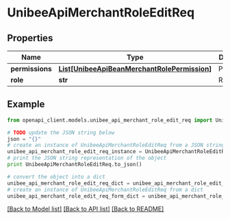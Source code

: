 # UnibeeApiMerchantRoleEditReq


## Properties

Name | Type | Description | Notes
------------ | ------------- | ------------- | -------------
**permissions** | [**List[UnibeeApiBeanMerchantRolePermission]**](UnibeeApiBeanMerchantRolePermission.md) | Permissions | 
**role** | **str** | Role | 

## Example

```python
from openapi_client.models.unibee_api_merchant_role_edit_req import UnibeeApiMerchantRoleEditReq

# TODO update the JSON string below
json = "{}"
# create an instance of UnibeeApiMerchantRoleEditReq from a JSON string
unibee_api_merchant_role_edit_req_instance = UnibeeApiMerchantRoleEditReq.from_json(json)
# print the JSON string representation of the object
print UnibeeApiMerchantRoleEditReq.to_json()

# convert the object into a dict
unibee_api_merchant_role_edit_req_dict = unibee_api_merchant_role_edit_req_instance.to_dict()
# create an instance of UnibeeApiMerchantRoleEditReq from a dict
unibee_api_merchant_role_edit_req_form_dict = unibee_api_merchant_role_edit_req.from_dict(unibee_api_merchant_role_edit_req_dict)
```
[[Back to Model list]](../README.md#documentation-for-models) [[Back to API list]](../README.md#documentation-for-api-endpoints) [[Back to README]](../README.md)


